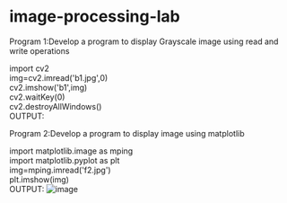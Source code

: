 # image-processing-lab
Program 1:Develop a program to display Grayscale image using read and write operations
   
   import cv2<br>
   img=cv2.imread('b1.jpg',0)<br>
   cv2.imshow('b1',img)<br>
   cv2.waitKey(0)<br>
   cv2.destroyAllWindows()<br>
  OUTPUT:
  
Program 2:Develop a program to display image using matplotlib
  
  
 import matplotlib.image as mping<br>
  import matplotlib.pyplot as plt<br>
  img=mping.imread('f2.jpg')<br>
  plt.imshow(img)<br>
   OUTPUT:
  ![image](https://user-images.githubusercontent.com/97939284/173809538-19372b96-f0f6-49f8-bc2a-f60dd9ae31af.png) 
